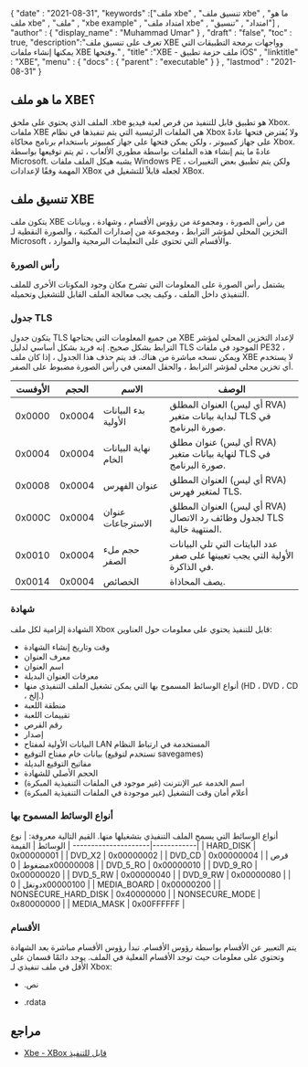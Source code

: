 {
  "date" : "2021-08-31",
  "keywords" :["ملف xbe" , "تنسيق ملف xbe" , "ما هو ملف xbe" , "ملف" , "xbe example" , "امتداد ملف xbe" , "امتداد" , "تنسيق"] ,
  "author" : {
    "display_name" : "Muhammad Umar"
} ,
  "draft" : "false",
  "toc" : true,
  "description":"تعرف على تنسيق ملف XBE وواجهات برمجة التطبيقات التي يمكنها إنشاء ملفات XBE وفتحها." ,
  "title" :"XBE - ملف حزمة تطبيق iOS" ,
  "linktitle" : "XBE",
  "menu" : {
    "docs" : {
      "parent" : "executable"
}
} ,
  "lastmod" : "2021-08-31"
}

## ما هو ملف XBE؟
الملف الذي يحتوي على ملحق .xbe هو تطبيق قابل للتنفيذ من قرص لعبة فيديو Xbox. ملفات XBE هي الملفات الرئيسية التي يتم تنفيذها في نظام Xbox ولا يُفترض فتحها عادةً على جهاز كمبيوتر ، ولكن يمكن فتحها على جهاز كمبيوتر باستخدام برنامج محاكاة Xbox. عادةً ما يتم إنشاء هذه الملفات بواسطة مطوري الألعاب ، ثم يتم توقيعها بواسطة Microsoft. يشبه هيكل الملف ملفات Windows PE ، ولكن يتم تطبيق بعض التغييرات المهمة وفقًا لإعدادات XBox لجعله قابلاً للتشغيل في XBox.

## تنسيق ملف XBE
يتكون ملف XBE من رأس الصورة ، ومجموعة من رؤوس الأقسام ، وشهادة ، وبيانات التخزين المحلي لمؤشر الترابط ، ومجموعة من إصدارات المكتبة ، والصورة النقطية لـ Microsoft ، والأقسام التي تحتوي على التعليمات البرمجية والموارد.

### رأس الصورة
يشتمل رأس الصورة على المعلومات التي تشرح مكان وجود المكونات الأخرى للملف التنفيذي داخل الملف ، وكيف يجب معالجة الملف القابل للتشغيل وتحميله.

### جدول TLS
يتكون جدول TLS من جميع المعلومات التي يحتاجها XBE لإعداد التخزين المحلي لمؤشر الترابط بشكل صحيح. إنه فريد بشكل أساسي لدليل TLS الموجود في ملفات PE32 ، ويمكن نسخه مباشرة من هناك. قد يتم حذف هذا الجدول ، إذا كان ملف XBE لا يستخدم أي تخزين محلي لمؤشر الترابط ، والحقل المعني في رأس الصورة مضبوط على الصفر.

| الأوفست | الحجم | الاسم | الوصف |
--------|--------|--------|------------|
| 0x0000 | 0x0004 | بدء البيانات الأولية | العنوان المطلق (أي ليس RVA) لبداية بيانات متغير TLS في صورة البرنامج. |
| 0x0004 | 0x0004 | نهاية البيانات الخام | عنوان مطلق (أي ليس RVA) لنهاية بيانات متغير TLS في صورة البرنامج. |
| 0x0008 | 0x0004 | عنوان الفهرس | العنوان المطلق (أي ليس RVA) لمتغير فهرس TLS. |
| 0x000C | 0x0004 | عنوان الاسترجاعات | العنوان المطلق (أي ليس RVA) لجدول وظائف رد الاتصال TLS المنتهية خالية. |
| 0x0010 | 0x0004 | حجم ملء الصفر | عدد البايتات التي تلي البيانات الأولية التي يجب تعيينها على صفر في الذاكرة. |
| 0x0014 | 0x0004 | الخصائص | يصف المحاذاة. |

### شهادة

الشهادة إلزامية لكل ملف Xbox قابل للتنفيذ يحتوي على معلومات حول العناوين:
 


- وقت وتاريخ إنشاء الشهادة
- معرف العنوان
- اسم العنوان
- معرفات العنوان البديلة
- أنواع الوسائط المسموح بها التي يمكن تشغيل الملف التنفيذي منها (HD ، DVD ، CD ، إلخ.)
- منطقة اللعبة
- تقييمات اللعبة
- رقم القرص
- إصدار
- البيانات الأولية لمفتاح LAN المستخدمة في ارتباط النظام
- بيانات خام مفتاح التوقيع (تستخدم لتوقيع savegames)
- مفاتيح التوقيع البديلة
- الحجم الأصلي للشهادة
- اسم الخدمة عبر الإنترنت (غير موجود في الملفات التنفيذية المبكرة)
- أعلام أمان وقت التشغيل (غير موجودة في الملفات التنفيذية المبكرة)
 


### أنواع الوسائط المسموح بها
أنواع الوسائط التي يسمح الملف التنفيذي بتشغيلها منها. القيم التالية معروفة:
| نوع الوسائط | القيمة |
---------------------|------------|
| HARD_DISK | 0x00000001 |
| DVD_X2 | 0x00000002 |
| DVD_CD | 0x00000004 |
| قرص مضغوط | 0x00000008 |
| DVD_5_RO | 0x00000010 |
| DVD_9_RO | 0x00000020 |
| DVD_5_RW | 0x00000040 |
| DVD_9_RW | 0x00000080 |
| دونغل | 0x00000100 |
| MEDIA_BOARD | 0x00000200 |
| NONSECURE_HARD_DISK | 0x40000000 |
| NONSECURE_MODE | 0x80000000 |
| MEDIA_MASK | 0x00FFFFFF |

### الأقسام
يتم التعبير عن الأقسام بواسطة رؤوس الأقسام. تبدأ رؤوس الأقسام مباشرة بعد الشهادة وتحتوي على معلومات حيث توجد الأقسام الفعلية في الملف. يوجد دائمًا قسمان على الأقل في ملف تنفيذي لـ Xbox:


- .نص


- .rdata


## مراجع



* [Xbe - XBox قابل للتنفيذ](https://xboxdevwiki.net/Xbe)


